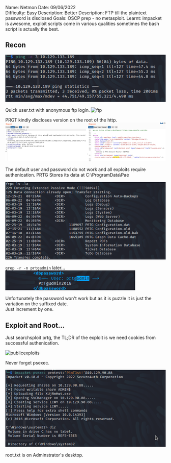Name: Netmon
Date: 09/06/2022  
Difficulty: Easy
Description: 
Better Description: FTP till the plaintext password is disclosed
Goals: OSCP prep - no metasploit.
Learnt: impacket is awesome, exploit scripts come in various qualities sometimes the bash script is actually the best.

## Recon

![ping](Screenshots/ping.png)

Quick user.txt with anonymous ftp login.
![ftp](Screenshots/nonftp.png)  

PRGT kindly discloses version on the root of the http.
![version](Screenshots/netmon-version.png)  
	
The default user and password do not work and all exploits require authenication.
PRTG Stores its data at C:\ProgramData\Pae

![location](Screenshots/configurations.png)

`grep -r -n prtgadmin` later... 
![password](Screenshots/plaintextpasswords.png)

Unfortunately the password won't work but as it is puzzle it is just the variation on the suffixed date.  
Just increment by one.

## Exploit and Root...

Just searchsploit prtg, the TL;DR of the exploit is we need cookies from successful authenication.

![publicexploits](publicexploits.png)

Never forget psexec.

![impacket-psexec](Screenshots/psexecFTW.png) 

root.txt is on Adminstrator's desktop.
      

